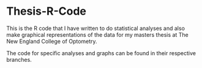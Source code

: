 # Thesis-R-Code
This is the R code that I have written to do statistical analyses and also make graphical representations of the data for my masters thesis at The New England College of Optometry.

The code for specific analyses and graphs can be found in their respective branches.
